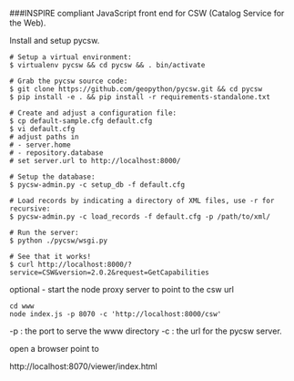 ###INSPIRE compliant JavaScript front end for CSW (Catalog Service for the Web).

Install and setup pycsw.

```
# Setup a virtual environment:
$ virtualenv pycsw && cd pycsw && . bin/activate

# Grab the pycsw source code:
$ git clone https://github.com/geopython/pycsw.git && cd pycsw
$ pip install -e . && pip install -r requirements-standalone.txt

# Create and adjust a configuration file:
$ cp default-sample.cfg default.cfg
$ vi default.cfg
# adjust paths in
# - server.home
# - repository.database
# set server.url to http://localhost:8000/

# Setup the database:
$ pycsw-admin.py -c setup_db -f default.cfg

# Load records by indicating a directory of XML files, use -r for recursive:
$ pycsw-admin.py -c load_records -f default.cfg -p /path/to/xml/

# Run the server:
$ python ./pycsw/wsgi.py

# See that it works!
$ curl http://localhost:8000/?service=CSW&version=2.0.2&request=GetCapabilities
```
optional - start the node proxy server to point to the csw url

```
cd www
node index.js -p 8070 -c 'http://localhost:8000/csw'
```
-p : the port to serve the www directory
-c : the url for the pycsw server.

open a browser point to

http://localhost:8070/viewer/index.html


